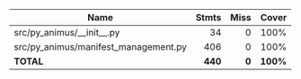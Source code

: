 | Name                                   |    Stmts |     Miss |    Cover |
|--------------------------------------- | -------: | -------: | -------: |
| src/py\_animus/\_\_init\_\_.py         |       34 |        0 |     100% |
| src/py\_animus/manifest\_management.py |      406 |        0 |     100% |
|                              **TOTAL** |  **440** |    **0** | **100%** |

